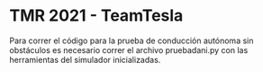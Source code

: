 # TMR 2021 - TeamTesla

Para correr el código para la prueba de conducción autónoma sin obstáculos es necesario correr el archivo pruebadani.py con las herramientas del simulador inicializadas. 
